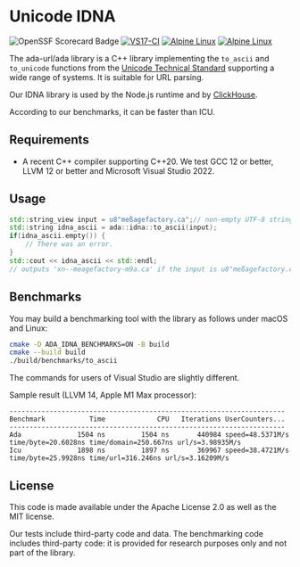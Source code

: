 # Unicode IDNA
![OpenSSF Scorecard Badge](https://api.securityscorecards.dev/projects/github.com/ada-url/idna/badge)
[![VS17-CI](https://github.com/ada-url/idna/actions/workflows/vs.yml/badge.svg)](https://github.com/ada-url/idna/actions/workflows/vs.yml)
[![Alpine Linux](https://github.com/ada-url/idna/actions/workflows/alpine.yml/badge.svg)](https://github.com/ada-url/idna/actions/workflows/alpine.yml)
[![Alpine Linux](https://github.com/ada-url/idna/actions/workflows/alpine.yml/badge.svg)](https://github.com/ada-url/idna/actions/workflows/alpine.yml)

The ada-url/ada library is a C++ library implementing the `to_ascii` and `to_unicode` functions from the [Unicode Technical Standard](https://www.unicode.org/reports/tr46/#ToUnicode) supporting a wide range of systems. It is suitable for URL parsing. 

Our IDNA library is used by the Node.js runtime and by [ClickHouse](https://github.com/ClickHouse/ClickHouse/pull/58454).

According to our benchmarks, it can be faster than ICU.

## Requirements

- A recent C++ compiler supporting C++20. We test GCC 12 or better, LLVM 12 or better and Microsoft Visual Studio 2022.

## Usage

```cpp
std::string_view input = u8"meßagefactory.ca";// non-empty UTF-8 string, must be percent decoded
std::string idna_ascii = ada::idna::to_ascii(input);
if(idna_ascii.empty()) {
    // There was an error.
}
std::cout << idna_ascii << std::endl;
// outputs 'xn--meagefactory-m9a.ca' if the input is u8"meßagefactory.ca"
```

## Benchmarks

You may build a benchmarking tool with the library as follows under macOS and Linux:

```bash
cmake -D ADA_IDNA_BENCHMARKS=ON -B build
cmake --build build
./build/benchmarks/to_ascii
```

The commands for users of Visual Studio are slightly different.

Sample result (LLVM 14, Apple M1 Max processor):

```
---------------------------------------------------------------------
Benchmark           Time             CPU   Iterations UserCounters...
---------------------------------------------------------------------
Ada              1504 ns         1504 ns       440984 speed=48.5371M/s time/byte=20.6028ns time/domain=250.667ns url/s=3.98935M/s
Icu              1898 ns         1897 ns       369967 speed=38.4721M/s time/byte=25.9928ns time/url=316.246ns url/s=3.16209M/s
```

## License

This code is made available under the Apache License 2.0 as well as the MIT license.

Our tests include third-party code and data. The benchmarking code includes third-party code: it is provided for research purposes only and not part of the library.
